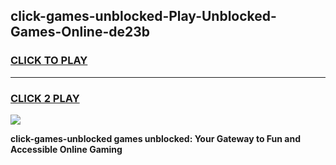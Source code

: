 
## click-games-unblocked-Play-Unblocked-Games-Online-de23b
<h3>
<a href="https://premium76.site?title=click-games-unblocked&ref=25A">CLICK TO PLAY</a></h3>
<hr>

<h3>
<a href="https://premium76.site?title=click-games-unblocked&ref=25A">CLICK 2 PLAY</a>
  
</h3>

<a href="https://premium76.site?title=click-games-unblocked&ref=25A"><img src="https://clearcache.store/games.png"></a>


**click-games-unblocked games unblocked: Your Gateway to Fun and Accessible Online Gaming**
